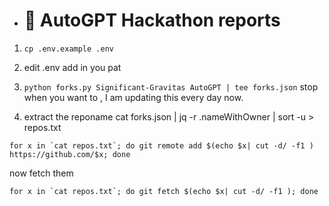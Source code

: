 * # 🌟 AutoGPT Hackathon reports

1. `cp .env.example .env`
2. edit .env add in you pat
3. `python forks.py Significant-Gravitas AutoGPT | tee forks.json`
stop when you want to , I am updating this every day now.

4. extract the reponame
cat  forks.json  | jq -r .nameWithOwner | sort -u > repos.txt

```
for x in `cat repos.txt`; do git remote add $(echo $x| cut -d/ -f1 ) https://github.com/$x; done
```

now fetch them

```
for x in `cat repos.txt`; do git fetch $(echo $x| cut -d/ -f1 ); done
```
